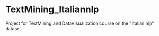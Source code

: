 # TextMining_Italiannlp
Project for TextMining and DataVisualization course on the "Italian nlp" dataset
